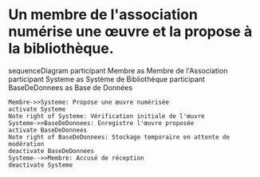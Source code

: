# Un membre de l'association numérise une œuvre et la propose à la bibliothèque.

sequenceDiagram
    participant Membre as Membre de l'Association
    participant Systeme as Système de Bibliothèque
    participant BaseDeDonnees as Base de Données

    Membre->>Systeme: Propose une œuvre numérisée
    activate Systeme
    Note right of Systeme: Vérification initiale de l'œuvre
    Systeme->>BaseDeDonnees: Enregistre l'œuvre proposée
    activate BaseDeDonnees
    Note right of BaseDeDonnees: Stockage temporaire en attente de modération
    deactivate BaseDeDonnees
    Systeme-->>Membre: Accusé de réception
    deactivate Systeme
